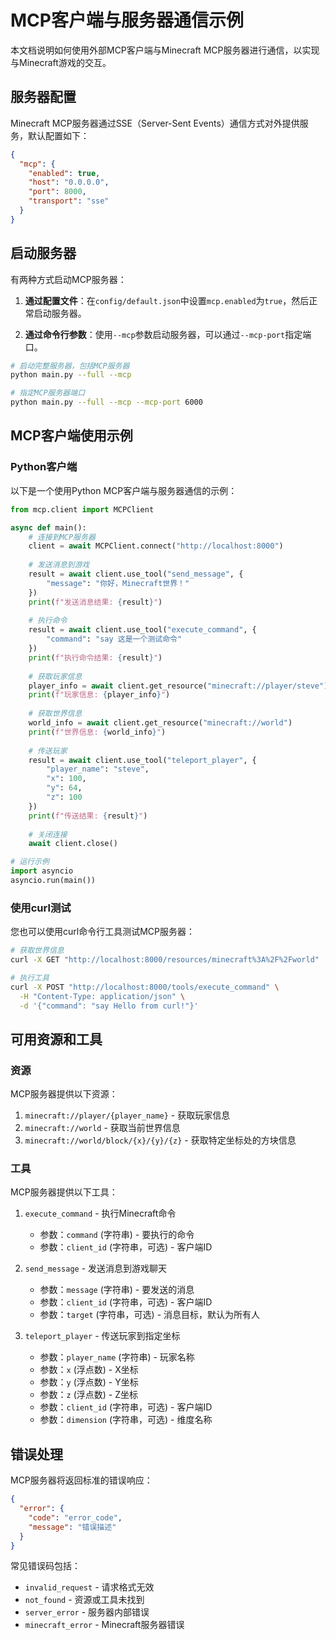 # MCP客户端与服务器通信示例

本文档说明如何使用外部MCP客户端与Minecraft MCP服务器进行通信，以实现与Minecraft游戏的交互。

## 服务器配置

Minecraft MCP服务器通过SSE（Server-Sent Events）通信方式对外提供服务，默认配置如下：

```json
{
  "mcp": {
    "enabled": true,
    "host": "0.0.0.0",
    "port": 8000,
    "transport": "sse"
  }
}
```

## 启动服务器

有两种方式启动MCP服务器：

1. **通过配置文件**：在`config/default.json`中设置`mcp.enabled`为`true`，然后正常启动服务器。

2. **通过命令行参数**：使用`--mcp`参数启动服务器，可以通过`--mcp-port`指定端口。

```bash
# 启动完整服务器，包括MCP服务器
python main.py --full --mcp

# 指定MCP服务器端口
python main.py --full --mcp --mcp-port 6000
```

## MCP客户端使用示例

### Python客户端

以下是一个使用Python MCP客户端与服务器通信的示例：

```python
from mcp.client import MCPClient

async def main():
    # 连接到MCP服务器
    client = await MCPClient.connect("http://localhost:8000")
    
    # 发送消息到游戏
    result = await client.use_tool("send_message", {
        "message": "你好，Minecraft世界！"
    })
    print(f"发送消息结果: {result}")
    
    # 执行命令
    result = await client.use_tool("execute_command", {
        "command": "say 这是一个测试命令"
    })
    print(f"执行命令结果: {result}")
    
    # 获取玩家信息
    player_info = await client.get_resource("minecraft://player/steve")
    print(f"玩家信息: {player_info}")
    
    # 获取世界信息
    world_info = await client.get_resource("minecraft://world")
    print(f"世界信息: {world_info}")
    
    # 传送玩家
    result = await client.use_tool("teleport_player", {
        "player_name": "steve",
        "x": 100,
        "y": 64,
        "z": 100
    })
    print(f"传送结果: {result}")
    
    # 关闭连接
    await client.close()

# 运行示例
import asyncio
asyncio.run(main())
```

### 使用curl测试

您也可以使用curl命令行工具测试MCP服务器：

```bash
# 获取世界信息
curl -X GET "http://localhost:8000/resources/minecraft%3A%2F%2Fworld"

# 执行工具
curl -X POST "http://localhost:8000/tools/execute_command" \
  -H "Content-Type: application/json" \
  -d '{"command": "say Hello from curl!"}'
```

## 可用资源和工具

### 资源

MCP服务器提供以下资源：

1. `minecraft://player/{player_name}` - 获取玩家信息
2. `minecraft://world` - 获取当前世界信息
3. `minecraft://world/block/{x}/{y}/{z}` - 获取特定坐标处的方块信息

### 工具

MCP服务器提供以下工具：

1. `execute_command` - 执行Minecraft命令
   - 参数：`command` (字符串) - 要执行的命令
   - 参数：`client_id` (字符串，可选) - 客户端ID

2. `send_message` - 发送消息到游戏聊天
   - 参数：`message` (字符串) - 要发送的消息
   - 参数：`client_id` (字符串，可选) - 客户端ID
   - 参数：`target` (字符串，可选) - 消息目标，默认为所有人

3. `teleport_player` - 传送玩家到指定坐标
   - 参数：`player_name` (字符串) - 玩家名称
   - 参数：`x` (浮点数) - X坐标
   - 参数：`y` (浮点数) - Y坐标
   - 参数：`z` (浮点数) - Z坐标
   - 参数：`client_id` (字符串，可选) - 客户端ID
   - 参数：`dimension` (字符串，可选) - 维度名称

## 错误处理

MCP服务器将返回标准的错误响应：

```json
{
  "error": {
    "code": "error_code",
    "message": "错误描述"
  }
}
```

常见错误码包括：

- `invalid_request` - 请求格式无效
- `not_found` - 资源或工具未找到
- `server_error` - 服务器内部错误
- `minecraft_error` - Minecraft服务器错误 